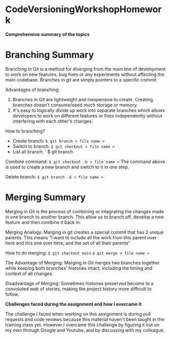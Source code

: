 # CodeVersioningWorkshopHomework

**Comprehensive summary of the topics**
# Branching Summary
Branching in Git is a method for diverging from the main line of development to work on new features, bug fixes or any experiments without affecting the main codebase. Branches in git are simply pointers to a specific commit.

Advantages of branching:
1. Branches in Git are lightweight and inexpensive to create. Creating branches doesn't consume/need much storage or memory.
2. It's easy to logically divide up work into separate branches which allows developers to work on different features or fixes independently without interfering with each other's changes.

How to branching?
- Create branch:
    ` $ git branch < file name > `
- Switch to branch:
    ` $ git checkout < file name > `
- List all branch:
    ` $ git branch
    
Combine command:
` $ git checkout -b < file name > `
The command above is used to create a new branch and switch to it in one step.

Delete branch:
`$ git branch -d < file name >`

# Merging Summary
Merging in Git is the process of combining or integrating the changes made in one branch to another branch. This allow us to branch off, develop a new feature and then combine it back in.

Merging Analogy: 
Merging in git creates a special commit that has 2 unique parents. This means "I want to include all the work from this parent over here and this one over here, and the set of all their parents"

How to do merging:
` $ git checkout main `
` $ git merge < file name > `

The Advantage of Merging:
Merging in Git merges two branches together while keeping both branches' histories intact, including the timing and context of all changes. 

Disadvantage of Merging:
Sometimes histories preserved become to a convoluted web of stories, making the project history more difficult to follow.

**Challenges faced during the assignment and how I overcame it**

The challenge I faced when working on this assignment is during pull requests and code reviews because this material haven't been taught in the training class yet. However I overcame this challenge by figuring it out on my own through Google and Youtube, and by discussing with my colleague. 

